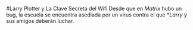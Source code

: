 #Larry Plotter y La Clave Secreta del Wifi
Desde que en *Matrix* hubo un bug, la escuela se encuentra asediada por un virus contra el que **Larry* y sus amigos deberán luchar.
